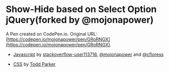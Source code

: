 # Show-Hide based on Select Option jQuery(forked by @mojonapower)

A Pen created on CodePen.io. Original URL: [https://codepen.io/mojonapower/pen/GRoRNGX](https://codepen.io/mojonapower/pen/GRoRNGX).

* [Javascript](http://jsfiddle.net/FvMYz/) 
  by [stackoverflow-user113716](http://stackoverflow.com/users/113716/user113716),  [@mojonapower](https://github.com/mojonapower) and [@cfloress](https://www.linkedin.com/in/claudio-andres-flores-sapiain/)

* [CSS](https://gist.github.com/toddparker/32fc9647ecc56ef2b38a) by
[Todd Parker](https://twitter.com/toddmparker)

  


